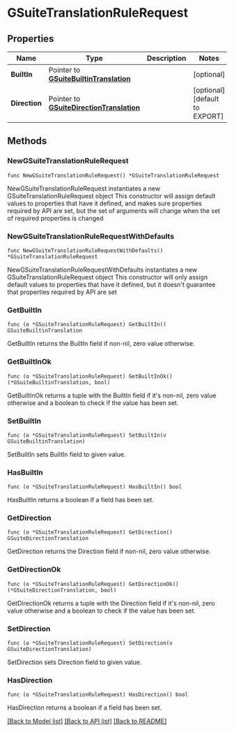 # GSuiteTranslationRuleRequest

## Properties

Name | Type | Description | Notes
------------ | ------------- | ------------- | -------------
**BuiltIn** | Pointer to [**GSuiteBuiltinTranslation**](GSuiteBuiltinTranslation.md) |  | [optional] 
**Direction** | Pointer to [**GSuiteDirectionTranslation**](GSuiteDirectionTranslation.md) |  | [optional] [default to EXPORT]

## Methods

### NewGSuiteTranslationRuleRequest

`func NewGSuiteTranslationRuleRequest() *GSuiteTranslationRuleRequest`

NewGSuiteTranslationRuleRequest instantiates a new GSuiteTranslationRuleRequest object
This constructor will assign default values to properties that have it defined,
and makes sure properties required by API are set, but the set of arguments
will change when the set of required properties is changed

### NewGSuiteTranslationRuleRequestWithDefaults

`func NewGSuiteTranslationRuleRequestWithDefaults() *GSuiteTranslationRuleRequest`

NewGSuiteTranslationRuleRequestWithDefaults instantiates a new GSuiteTranslationRuleRequest object
This constructor will only assign default values to properties that have it defined,
but it doesn't guarantee that properties required by API are set

### GetBuiltIn

`func (o *GSuiteTranslationRuleRequest) GetBuiltIn() GSuiteBuiltinTranslation`

GetBuiltIn returns the BuiltIn field if non-nil, zero value otherwise.

### GetBuiltInOk

`func (o *GSuiteTranslationRuleRequest) GetBuiltInOk() (*GSuiteBuiltinTranslation, bool)`

GetBuiltInOk returns a tuple with the BuiltIn field if it's non-nil, zero value otherwise
and a boolean to check if the value has been set.

### SetBuiltIn

`func (o *GSuiteTranslationRuleRequest) SetBuiltIn(v GSuiteBuiltinTranslation)`

SetBuiltIn sets BuiltIn field to given value.

### HasBuiltIn

`func (o *GSuiteTranslationRuleRequest) HasBuiltIn() bool`

HasBuiltIn returns a boolean if a field has been set.

### GetDirection

`func (o *GSuiteTranslationRuleRequest) GetDirection() GSuiteDirectionTranslation`

GetDirection returns the Direction field if non-nil, zero value otherwise.

### GetDirectionOk

`func (o *GSuiteTranslationRuleRequest) GetDirectionOk() (*GSuiteDirectionTranslation, bool)`

GetDirectionOk returns a tuple with the Direction field if it's non-nil, zero value otherwise
and a boolean to check if the value has been set.

### SetDirection

`func (o *GSuiteTranslationRuleRequest) SetDirection(v GSuiteDirectionTranslation)`

SetDirection sets Direction field to given value.

### HasDirection

`func (o *GSuiteTranslationRuleRequest) HasDirection() bool`

HasDirection returns a boolean if a field has been set.


[[Back to Model list]](../README.md#documentation-for-models) [[Back to API list]](../README.md#documentation-for-api-endpoints) [[Back to README]](../README.md)


